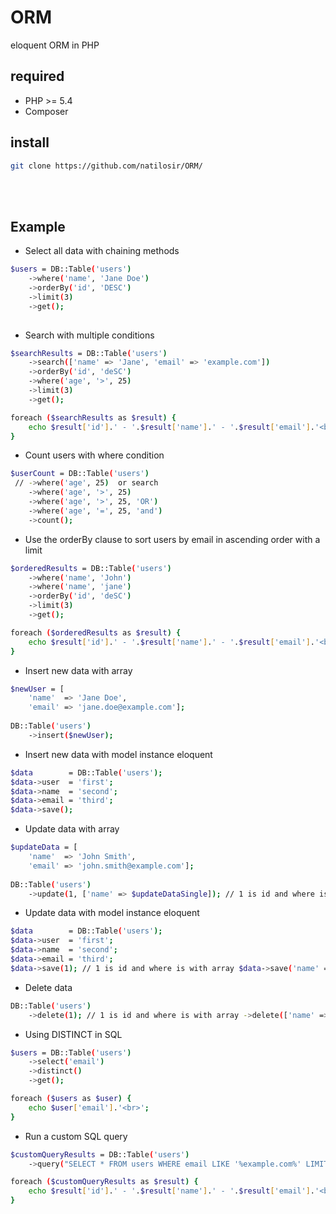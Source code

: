 # ORM
eloquent ORM in PHP

## required

- PHP >= 5.4
- Composer

## install

```bash
git clone https://github.com/natilosir/ORM/
```
<br><br>

## Example

- Select all data with chaining methods
```bash
$users = DB::Table('users')
    ->where('name', 'Jane Doe')
    ->orderBy('id', 'DESC')
    ->limit(3)
    ->get();
    
```

- Search with multiple conditions
```bash
$searchResults = DB::Table('users')
    ->search(['name' => 'Jane', 'email' => 'example.com'])
    ->orderBy('id', 'deSC')
    ->where('age', '>', 25)
    ->limit(3)
    ->get();

foreach ($searchResults as $result) {
    echo $result['id'].' - '.$result['name'].' - '.$result['email'].'<br>';
}
```

- Count users with where condition
```bash
$userCount = DB::Table('users')
 // ->where('age', 25)  or search
    ->where('age', '>', 25)
    ->where('age', '>', 25, 'OR')
    ->where('age', '=', 25, 'and')
    ->count();
```

- Use the orderBy clause to sort users by email in ascending order with a limit
```bash
$orderedResults = DB::Table('users')
    ->where('name', 'John')
    ->where('name', 'jane')
    ->orderBy('id', 'deSC')
    ->limit(3)
    ->get();

foreach ($orderedResults as $result) {
    echo $result['id'].' - '.$result['name'].' - '.$result['email'].'<br>';
}
```

- Insert new data with array
```bash
$newUser = [
    'name'  => 'Jane Doe',
    'email' => 'jane.doe@example.com'];
    
DB::Table('users')
    ->insert($newUser);
```

- Insert new data with model instance eloquent
```bash
$data        = DB::Table('users');
$data->user  = 'first';
$data->name  = 'second';
$data->email = 'third';
$data->save();
```

- Update data with array
```bash
$updateData = [
    'name'  => 'John Smith',
    'email' => 'john.smith@example.com'];
    
DB::Table('users')
    ->update(1, ['name' => $updateDataSingle]); // 1 is id and where is with array ->update(['name' => 'second'], ['name' => $updateDataSingle]);
```

- Update data with model instance eloquent
```bash
$data        = DB::Table('users');
$data->user  = 'first';
$data->name  = 'second';
$data->email = 'third';
$data->save(1); // 1 is id and where is with array $data->save('name' => 'Jane Doe'); 
```

- Delete data
```bash
DB::Table('users')
    ->delete(1); // 1 is id and where is with array ->delete(['name' => 'Jane Doe']);
```

- Using DISTINCT in SQL
```bash
$users = DB::Table('users')
    ->select('email')
    ->distinct()
    ->get();

foreach ($users as $user) {
    echo $user['email'].'<br>';
}
```

- Run a custom SQL query
```bash
$customQueryResults = DB::Table('users')
    ->query("SELECT * FROM users WHERE email LIKE '%example.com%' LIMIT 5");

foreach ($customQueryResults as $result) {
    echo $result['id'].' - '.$result['name'].' - '.$result['email'].'<br>';
}
```

